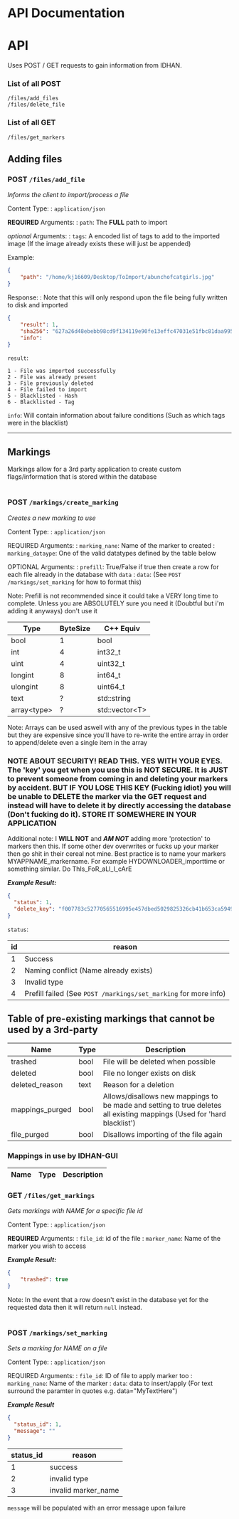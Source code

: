 # API Documentation

# API
Uses POST / GET requests to gain information from IDHAN.



### List of all POST
```
/files/add_files
/files/delete_file
```

### List of all GET
```
/files/get_markers
```





## Adding files
### **POST `/files/add_file`**

_Informs the client to import/process a file_

Content Type:
: `application/json`

**REQUIRED** Arguments:
: `path`: The **FULL** path to import

*optional* Arguments:
: `tags`: A encoded list of tags to add to the imported image (If the image already exists these will just be appended)

Example:
```json
{
	"path": "/home/kj16609/Desktop/ToImport/abunchofcatgirls.jpg"
}
```

Response:
: Note that this will only respond upon the file being fully written to disk and imported

```json
{
	"result": 1,
	"sha256": "627a26d48ebebb98cd9f134119e90fe13effc47031e51fbc81daa99526eb03b4",
	"info":
}
```

`result`:
```
1 - File was imported successfully
2 - File was already present
3 - File previously deleted
4 - File failed to import
5 - Blacklisted - Hash
6 - Blacklisted - Tag 
```

`info`: Will contain information about failure conditions (Such as which tags were in the blacklist)

---

Markings
---
Markings allow for a 3rd party application to create custom flags/information that is stored within the database

#
### **POST `/markings/create_marking`**

_Creates a new marking to use_

Content Type:
: `application/json`

REQUIRED Arguments:
: `marking_nane`: Name of the marker to created
: `marking_dataype`: One of the valid datatypes defined by the table below

OPTIONAL Arguments:
: `prefill`: True/False if true then create a row for each file already in the database with `data`
: `data`: (See `POST /markings/set_marking` for how to format this)

Note: Prefill is not recommended since it could take a VERY long time to complete. Unless you are ABSOLUTELY sure you need it (Doubtful but i'm adding it anyways) don't use it


| Type         | ByteSize | C++ Equiv        |
|--------------|----------|------------------|
| bool         | 1        | bool             |
| int          | 4        | int32_t          |
| uint         | 4        | uint32_t         |
| longint      | 8        | int64_t          |
| ulongint     | 8        | uint64_t         |
| text         | ?        | std::string      |
| array\<type> | ?        | std::vector\<T>  |
Note: Arrays can be used aswell with any of the previous types in the table but they are expensive since you'll have to re-write the entire array in order to append/delete even a single item in the array


### NOTE ABOUT SECURITY! READ THIS. YES WITH YOUR EYES. The 'key' you get when you use this is NOT SECURE. It is JUST to prevent someone from coming in and deleting your markers by accident. BUT IF YOU LOSE THIS KEY (Fucking idiot) you will be unable to DELETE the marker via the GET request and instead will have to delete it by directly accessing the database (Don't fucking do it). STORE IT SOMEWHERE IN YOUR APPLICATION
Additional note: I **WILL NOT** and _**AM NOT**_ adding more 'protection' to markers then this. If some other dev overwrites or fucks up your marker then go shit in their cereal not mine.
Best practice is to name your markers MYAPPNAME_markername. For example HYDOWNLOADER_importtime or something similar. Do ThIs_FoR_aLl_I_cArE

_**Example Result:**_
```json
{
  "status": 1,
  "delete_key": "f007783c52770565516995e457dbed5029825326cb41b653ca5949bbedcc2744"
}
```

`status`:

| id  | reason                                                           |
|-----|------------------------------------------------------------------|
| 1   | Success                                                          |
| 2   | Naming conflict (Name already exists)                            |
| 3   | Invalid type                                                     |
| 4   | Prefill failed (See `POST /markings/set_marking` for more info)  |



## Table of pre-existing markings that cannot be used by a 3rd-party
| Name            | Type | Description                                                                                                            |
|-----------------|------|------------------------------------------------------------------------------------------------------------------------|
| trashed         | bool | File will be deleted when possible                                                                                     |
| deleted         | bool | File no longer exists on disk                                                                                          |
| deleted_reason  | text | Reason for a deletion                                                                                                  |
| mappings_purged | bool | Allows/disallows new mappings to be made and setting to true deletes all existing mappings (Used for 'hard blacklist') |
| file_purged     | bool | Disallows importing of the file again                                                                                  |

### Mappings in use by IDHAN-GUI
| Name | Type | Description  |
|------|------|--------------|




### **GET `/files/get_markings`**

_Gets markings with NAME for a specific file id_

Content Type:
: `application/json`

**REQUIRED** Arguments:
: `file_id`: id of the file
: `marker_name`: Name of the marker you wish to access

_**Example Result:**_

```json
{
	"trashed": true
}
```

Note: In the event that a row doesn't exist in the database yet for the requested data then it will return `null` instead.

#
### **POST `/markings/set_marking`**

_Sets a marking for NAME on a file_

Content Type:
: `application/json`

REQUIRED Arguments:
: `file_id`: ID of file to apply marker too
: `marking_nane`: Name of the marker
: `data`: data to insert/apply (For text surround the paramter in quotes e.g. data="MyTextHere")

_**Example Result**_

```json
{
  "status_id": 1,
  "message": ""
}
```

| status_id  | reason              |
|------------|---------------------|
| 1          | success             |
| 2          | invalid type        |
| 3          | invalid marker_name |
`message` will be populated with an error message upon failure













